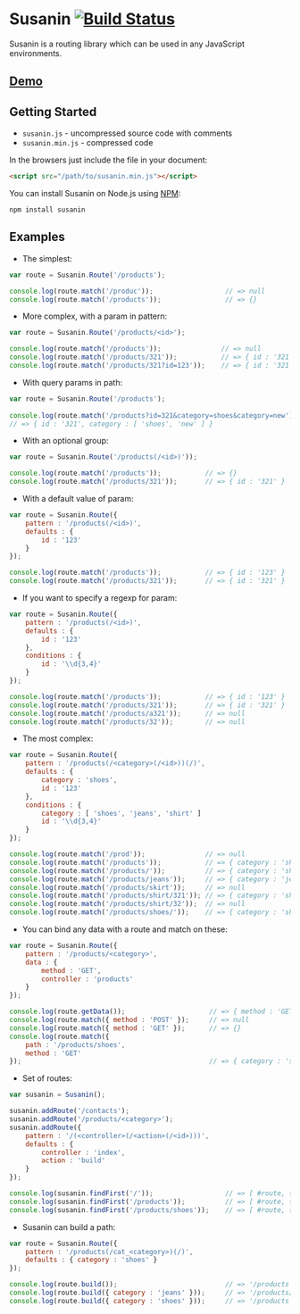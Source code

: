 # Susanin [![Build Status](https://travis-ci.org/ruslankerimov/susanin.png?branch=master)](https://travis-ci.org/ruslankerimov/susanin)

Susanin is a routing library which can be used in any JavaScript environments.

## [Demo](http://nodules.github.io/susanin)

## Getting Started

* `susanin.js` - uncompressed source code with comments
* `susanin.min.js` - compressed code

In the browsers just include the file in your document:
```html
<script src="/path/to/susanin.min.js"></script>
```

You can install Susanin on Node.js using [NPM](http://npmjs.org):
```
npm install susanin
```

## Examples

* The simplest:

```javascript
var route = Susanin.Route('/products');

console.log(route.match('/produc'));                  // => null 
console.log(route.match('/products'));                // => {} 
```

* More complex, with a param in pattern:

```javascript
var route = Susanin.Route('/products/<id>');

console.log(route.match('/products'));               // => null
console.log(route.match('/products/321'));           // => { id : '321' }
console.log(route.match('/products/321?id=123'));    // => { id : '321' }
```

* With query params in path:

```javascript
var route = Susanin.Route('/products');
 
console.log(route.match('/products?id=321&category=shoes&category=new'));   
// => { id : '321', category : [ 'shoes', 'new' ] } 
```

* With an optional group:

```javascript
var route = Susanin.Route('/products(/<id>)'));

console.log(route.match('/products'));           // => {}
console.log(route.match('/products/321'));       // => { id : '321' }
```

* With a default value of param:

```javascript
var route = Susanin.Route({ 
    pattern : '/products(/<id>)',
    defaults : {
        id : '123'
    }
});

console.log(route.match('/products'));           // => { id : '123' }
console.log(route.match('/products/321'));       // => { id : '321' }
```

* If you want to specify a regexp for param:

```javascript
var route = Susanin.Route({ 
    pattern : '/products(/<id>)',
    defaults : {
        id : '123'
    },
    conditions : {
        id : '\\d{3,4}'
    }
});

console.log(route.match('/products'));           // => { id : '123' }
console.log(route.match('/products/321'));       // => { id : '321' }
console.log(route.match('/products/a321'));      // => null
console.log(route.match('/products/32'));        // => null
```

* The most complex:

```javascript
var route = Susanin.Route({ 
    pattern : '/products(/<category>(/<id>))(/)',
    defaults : {
        category : 'shoes',
        id : '123'
    },
    conditions : {
        category : [ 'shoes', 'jeans', 'shirt' ]
        id : '\\d{3,4}'
    }
});

console.log(route.match('/prod'));               // => null
console.log(route.match('/products'));           // => { category : 'shoes', id : '123' }
console.log(route.match('/products/'));          // => { category : 'shoes', id : '123' }
console.log(route.match('/products/jeans'));     // => { category : 'jeans', id : '123' }
console.log(route.match('/products/skirt'));     // => null
console.log(route.match('/products/shirt/321')); // => { category : 'shirt', id : '321' }
console.log(route.match('/products/shirt/32'));  // => null
console.log(route.match('/products/shoes/'));    // => { category : 'shoes', id : '123' }
```

* You can bind any data with a route and match on these:

```javascript
var route = Susanin.Route({ 
    pattern : '/products/<category>',
    data : {
        method : 'GET',
        controller : 'products'
    }
});

console.log(route.getData());                     // => { method : 'GET', controller : 'products' }
console.log(route.match({ method : 'POST' });     // => null
console.log(route.match({ method : 'GET' });      // => {}
console.log(route.match({ 
    path : '/products/shoes', 
    method : 'GET' 
});                                               // => { category : 'shoes' }
```

* Set of routes:

```javascript
var susanin = Susanin();

susanin.addRoute('/contacts');
susanin.addRoute('/products/<category>');
susanin.addRoute({
    pattern : '/(<controller>(/<action>(/<id>)))',
    defaults : {
        controller : 'index',
        action : 'build'
    }
});

console.log(susanin.findFirst('/'));                  // => [ #route, { controller : 'index', action : 'build' } ]
console.log(susanin.findFirst('/products'));          // => [ #route, { controller : 'products', action : 'build' } ]
console.log(susanin.findFirst('/products/shoes'));    // => [ #route, { category : 'shoes' } ]
```

* Susanin can build a path:

```javascript
var route = Susanin.Route({ 
    pattern : '/products(/cat_<category>)(/)',
    defaults : { category : 'shoes' }
});

console.log(route.build());                           // => '/products'
console.log(route.build({ category : 'jeans' }));     // => '/products/cat_jeans'
console.log(route.build({ category : 'shoes' }));     // => '/products'

```

